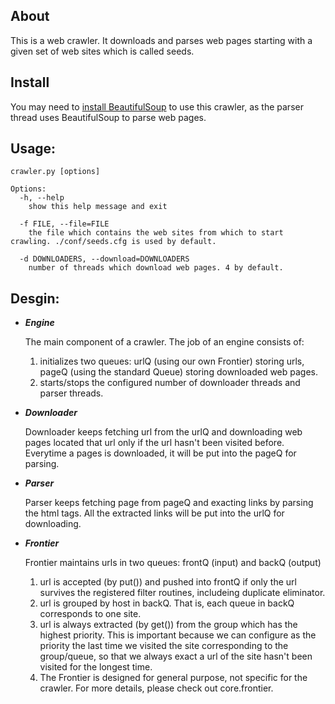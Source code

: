 About
------------
This is a web crawler. It downloads and parses web pages starting with a given set of web sites which is called seeds. 

Install
------------
You may need to [install BeautifulSoup](http://www.crummy.com/software/BeautifulSoup/bs4/download/) to use this crawler, 
as the parser thread uses BeautifulSoup to parse web pages. 

Usage:
------------	
	crawler.py [options]
	
	Options:
	  -h, --help
		show this help message and exit

  	  -f FILE, --file=FILE  
  	  	the file which contains the web sites from which to start crawling. ./conf/seeds.cfg is used by default.
 
	  -d DOWNLOADERS, --download=DOWNLOADERS
		number of threads which download web pages. 4 by default.
	
Desgin:
------------	
- ***Engine***

	The main component of a crawler. The job of an engine consists of:
	1. initializes two queues: urlQ (using our own Frontier) storing urls, pageQ (using the standard Queue)
	   storing downloaded web pages.
	2. starts/stops the configured number of downloader threads and parser threads.
	
- ***Downloader***

	Downloader keeps fetching url from the urlQ and downloading web pages located that url 
	only if the url hasn't been visited before.
	Everytime a pages is downloaded, it will be put into the pageQ for parsing.
	
- ***Parser***

	Parser keeps fetching page from pageQ and exacting links by parsing the html tags.
	All the extracted links will be put into the urlQ for downloading.
	
- ***Frontier***

	Frontier maintains urls in two queues: frontQ (input) and backQ (output)
	1. url is accepted (by put()) and pushed into frontQ if only the url survives the registered 
	   filter routines, includeing duplicate eliminator.
	2. url is grouped by host in backQ. That is, each queue in backQ corresponds to one site. 
	3. url is always extracted (by get()) from the group which has the highest priority. 
	   This is important because we can configure as the priority the last time we visited the site 
	   corresponding to the group/queue, so that we always exact a url of the site hasn't been visited 
	   for the longest time.
	4. The Frontier is designed for general purpose, not specific for the crawler. 
	   For more details, please check out core.frontier.
